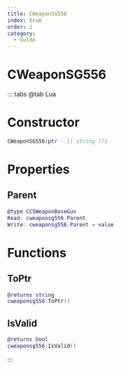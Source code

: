 ```yaml
---
title: CWeaponSG556
index: true
order: 2
category:
  - Guide
---
```


# CWeaponSG556

::: tabs
@tab Lua
# Constructor
```lua
CWeaponSG556(ptr --[[ string ]])
```
# Properties
## Parent 
```lua
@type CCSWeaponBaseGun
Read: cweaponsg556.Parent
Write: cweaponsg556.Parent = value
```
# Functions
## ToPtr
```lua
@returns string
cweaponsg556:ToPtr()
```
## IsValid
```lua
@returns bool
cweaponsg556:IsValid()
```

:::